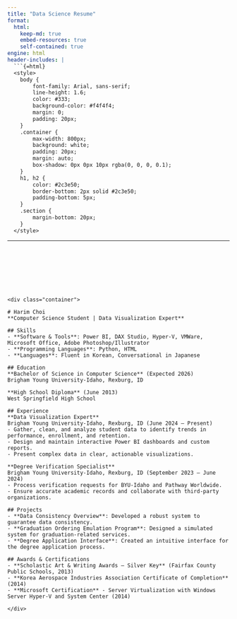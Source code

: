 ```yaml
---
title: "Data Science Resume"
format: 
  html:
    keep-md: true
    embed-resources: true
    self-contained: true
engine: html
header-includes: |
  ```{=html}
  <style>
    body {
        font-family: Arial, sans-serif;
        line-height: 1.6;
        color: #333;
        background-color: #f4f4f4;
        margin: 0;
        padding: 20px;
    }
    .container {
        max-width: 800px;
        background: white;
        padding: 20px;
        margin: auto;
        box-shadow: 0px 0px 10px rgba(0, 0, 0, 0.1);
    }
    h1, h2 {
        color: #2c3e50;
        border-bottom: 2px solid #2c3e50;
        padding-bottom: 5px;
    }
    .section {
        margin-bottom: 20px;
    }
  </style>
  ```
---
```








<div class="container">

# Harim Choi  
**Computer Science Student | Data Visualization Expert**

## Skills
- **Software & Tools**: Power BI, DAX Studio, Hyper-V, VMWare, Microsoft Office, Adobe Photoshop/Illustrator  
- **Programming Languages**: Python, HTML  
- **Languages**: Fluent in Korean, Conversational in Japanese  

## Education
**Bachelor of Science in Computer Science** (Expected 2026)  
Brigham Young University-Idaho, Rexburg, ID  

**High School Diploma** (June 2013)  
West Springfield High School  

## Experience
**Data Visualization Expert**  
Brigham Young University-Idaho, Rexburg, ID (June 2024 – Present)  
- Gather, clean, and analyze student data to identify trends in performance, enrollment, and retention.  
- Design and maintain interactive Power BI dashboards and custom reports.  
- Present complex data in clear, actionable visualizations.  

**Degree Verification Specialist**  
Brigham Young University-Idaho, Rexburg, ID (September 2023 – June 2024)  
- Process verification requests for BYU-Idaho and Pathway Worldwide.  
- Ensure accurate academic records and collaborate with third-party organizations.  

## Projects
- **Data Consistency Overview**: Developed a robust system to guarantee data consistency.  
- **Graduation Ordering Emulation Program**: Designed a simulated system for graduation-related services.  
- **Degree Application Interface**: Created an intuitive interface for the degree application process.  

## Awards & Certifications
- **Scholastic Art & Writing Awards – Silver Key** (Fairfax County Public Schools, 2013)  
- **Korea Aerospace Industries Association Certificate of Completion** (2014)  
- **Microsoft Certification** - Server Virtualization with Windows Server Hyper-V and System Center (2014)  

</div>
